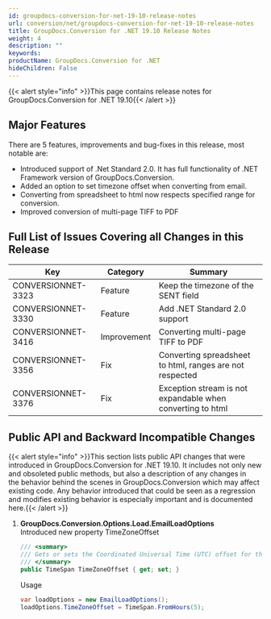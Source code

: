 ```yaml
---
id: groupdocs-conversion-for-net-19-10-release-notes
url: conversion/net/groupdocs-conversion-for-net-19-10-release-notes
title: GroupDocs.Conversion for .NET 19.10 Release Notes
weight: 4
description: ""
keywords: 
productName: GroupDocs.Conversion for .NET
hideChildren: False
---
```

{{< alert style="info" >}}This page contains release notes for GroupDocs.Conversion for .NET 19.10{{< /alert >}}

## Major Features

There are 5 features, improvements and bug-fixes in this release, most notable are:

*   Introduced support of .Net Standard 2.0. It has full functionality of .NET Framework version of GroupDocs.Conversion.
*   Added an option to set timezone offset when converting from email.
*   Converting from spreadsheet to html now respects specified range for conversion.
*   Improved conversion of multi-page TIFF to PDF

## Full List of Issues Covering all Changes in this Release

| Key | Category | Summary |
| --- | --- | --- |
| CONVERSIONNET-3323 | Feature | Keep the timezone of the SENT field |
| CONVERSIONNET-3330 | Feature | Add .NET Standard 2.0 support |
| CONVERSIONNET-3416 | Improvement | Converting multi-page TIFF to PDF |
| CONVERSIONNET-3356 | Fix | Converting spreadsheet to html, ranges are not respected |
| CONVERSIONNET-3376 | Fix | Exception stream is not expandable when converting to html |

## Public API and Backward Incompatible Changes

{{< alert style="info" >}}This section lists public API changes that were introduced in GroupDocs.Conversion for .NET 19.10. It includes not only new and obsoleted public methods, but also a description of any changes in the behavior behind the scenes in GroupDocs.Conversion which may affect existing code. Any behavior introduced that could be seen as a regression and modifies existing behavior is especially important and is documented here.{{< /alert >}}

1.  **GroupDocs.Conversion.Options.Load.EmailLoadOptions**  
    Introduced new property TimeZoneOffset
    
    ```csharp
    /// <summary>
    /// Gets or sets the Coordinated Universal Time (UTC) offset for the message dates. This property defines the time zone difference, between the local time and UTC.
    /// </summary>
    public TimeSpan TimeZoneOffset { get; set; }
    ```
    
    Usage
    ```csharp
    var loadOptions = new EmailLoadOptions();
    loadOptions.TimeZoneOffset = TimeSpan.FromHours(5);
    ```
